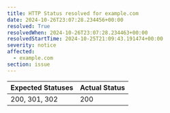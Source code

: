 ```yaml
---
title: HTTP Status resolved for example.com
date: 2024-10-26T23:07:28.234456+00:00
resolved: True
resolvedWhen: 2024-10-26T23:07:28.234463+00:00
resolvedStartTime: 2024-10-25T21:09:43.191474+00:00
severity: notice
affected:
  - example.com
section: issue
---
```


| Expected Statuses | Actual Status  |
|-------------------|----------------|
| 200, 301, 302 | 200 |
